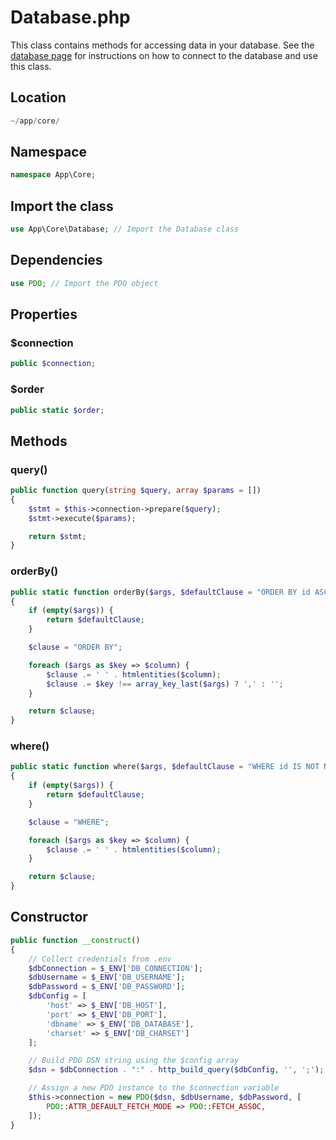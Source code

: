# Database.php

This class contains methods for accessing data in your database. See the [database page](../database.md) for instructions on how to connect to the database and use this class.

## Location

```php
~/app/core/
```

## Namespace

```php
namespace App\Core;
```

## Import the class

```php
use App\Core\Database; // Import the Database class
```

## Dependencies

```php
use PDO; // Import the PDO object
```

## Properties

### $connection

```php
public $connection;
```

### $order

```php
public static $order;
```

## Methods

### query()

```php
public function query(string $query, array $params = [])
{
	$stmt = $this->connection->prepare($query);
	$stmt->execute($params);

	return $stmt;
}
```

### orderBy()

```php
public static function orderBy($args, $defaultClause = "ORDER BY id ASC") : string
{
	if (empty($args)) {
		return $defaultClause;
	}

	$clause = "ORDER BY";

	foreach ($args as $key => $column) {
		$clause .= ' ' . htmlentities($column);
		$clause .= $key !== array_key_last($args) ? ',' : '';
	}

	return $clause;
}
```

### where()

```php
public static function where($args, $defaultClause = "WHERE id IS NOT NULL") : string
{
	if (empty($args)) {
		return $defaultClause;
	}

	$clause = "WHERE";

	foreach ($args as $key => $column) {
		$clause .= ' ' . htmlentities($column);
	}

	return $clause;		
}
```

## Constructor

```php
public function __construct()
{
	// Collect credentials from .env
	$dbConnection = $_ENV['DB_CONNECTION'];
	$dbUsername = $_ENV['DB_USERNAME'];
	$dbPassword = $_ENV['DB_PASSWORD'];
	$dbConfig = [
		'host' => $_ENV['DB_HOST'],
		'port' => $_ENV['DB_PORT'],
		'dbname' => $_ENV['DB_DATABASE'],
		'charset' => $_ENV['DB_CHARSET']
	];

	// Build PDO DSN string using the $config array
	$dsn = $dbConnection . ":" . http_build_query($dbConfig, '', ';');

	// Assign a new PDO instance to the $connection variable
	$this->connection = new PDO($dsn, $dbUsername, $dbPassword, [
		PDO::ATTR_DEFAULT_FETCH_MODE => PDO::FETCH_ASSOC,
	]);
}
```